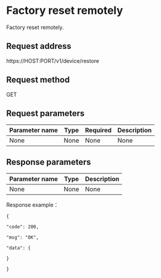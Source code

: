 # Factory reset remotely

Factory reset remotely.

## Request address

https://HOST:PORT/v1/device/restore

## Request method

GET

## Request parameters

| Parameter name | Type | Required | Description |
| -------------- | ---- | -------- | ----------- |
| None           | None | None     | None        |

## Response parameters

| Parameter name | Type | Description |
| -------------- | ---- | ----------- |
| None           | None | None        |

Response example：

```
{

"code": 200,

"msg": "OK",

"data": {

}

}
```



